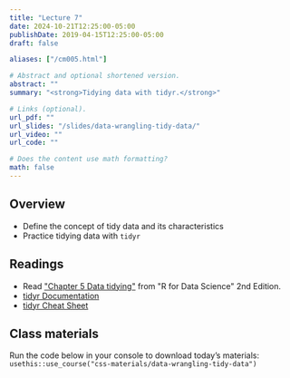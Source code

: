 ```yaml
---
title: "Lecture 7"
date: 2024-10-21T12:25:00-05:00
publishDate: 2019-04-15T12:25:00-05:00
draft: false

aliases: ["/cm005.html"]

# Abstract and optional shortened version.
abstract: ""
summary: "<strong>Tidying data with tidyr.</strong>"

# Links (optional).
url_pdf: ""
url_slides: "/slides/data-wrangling-tidy-data/"
url_video: ""
url_code: ""

# Does the content use math formatting?
math: false
---
```




## Overview

* Define the concept of tidy data and its characteristics
* Practice tidying data with `tidyr`


## Readings

* Read ["Chapter 5 Data tidying"](https://r4ds.hadley.nz/data-tidy) from "R for Data Science" 2nd Edition.
* [tidyr Documentation](https://tidyr.tidyverse.org/)
* [tidyr Cheat Sheet](https://github.com/rstudio/cheatsheets/blob/main/tidyr.pdf)

<!--
* Optional: read Chapter 10 "Tibbles" from [R for Data Science](http://r4ds.had.co.nz/)
-->


## Class materials

<!--
In-class materials (exercises and code) will be posted here shortly before class.
-->

Run the code below in your console to download today’s materials: `usethis::use_course("css-materials/data-wrangling-tidy-data")`

<!--
* [Tidy data](/notes/tidy-data/)
* [Practice tidying data](/notes/tidy-exercise/)

## Additional resources

* Lohr. 2014. [For Big-Data Scientists, "Janitor Work" Is Key Hurdle to Insights.](http://www.nytimes.com/2014/08/18/technology/for-big-data-scientists-hurdle-to-insights-is-janitor-work.html?_r=0) *New York Times*
* [Data Carpentry](http://www.mimno.org/articles/carpentry/) a response to the NYTimes article
* [Pivoting in `tidyr`](https://tidyr.tidyverse.org/articles/pivot.html)
-->
